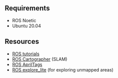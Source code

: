 ## Requirements
- ROS Noetic
- Ubuntu 20.04

## Resources
- [ROS tutorials](http://wiki.ros.org/ROS/Tutorials)
- [ROS Cartographer](https://google-cartographer-ros.readthedocs.io/en/latest/) (SLAM)
- [ROS AprilTags](http://wiki.ros.org/apriltag_ros)
- [ROS explore_lite](http://wiki.ros.org/explore_lite) (for exploring unmapped areas)

